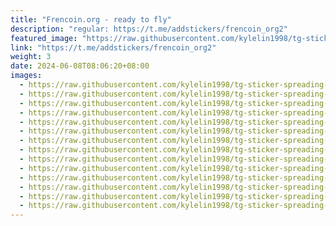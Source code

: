 ```yaml
---
title: "Frencoin.org - ready to fly"
description: "regular: https://t.me/addstickers/frencoin_org2"
featured_image: "https://raw.githubusercontent.com/kylelin1998/tg-sticker-spreading-worldwide-images/main/img/937b8e4e-93ad-442f-a195-017f2e1ffd7b.jpg"
link: "https://t.me/addstickers/frencoin_org2"
weight: 3
date: 2024-06-08T08:06:20+08:00
images:
  - https://raw.githubusercontent.com/kylelin1998/tg-sticker-spreading-worldwide-images/main/img/937b8e4e-93ad-442f-a195-017f2e1ffd7b.jpg
  - https://raw.githubusercontent.com/kylelin1998/tg-sticker-spreading-worldwide-images/main/img/983502a7-4283-45e4-b41d-a2dd52ec4ab9.jpg
  - https://raw.githubusercontent.com/kylelin1998/tg-sticker-spreading-worldwide-images/main/img/086c0e28-6f82-4a91-98fc-1ba7d5551318.jpg
  - https://raw.githubusercontent.com/kylelin1998/tg-sticker-spreading-worldwide-images/main/img/9b575a7d-e42c-496c-9be8-b8123d56c2ae.jpg
  - https://raw.githubusercontent.com/kylelin1998/tg-sticker-spreading-worldwide-images/main/img/8c420a9c-2813-4e36-8447-779fb8869b84.jpg
  - https://raw.githubusercontent.com/kylelin1998/tg-sticker-spreading-worldwide-images/main/img/501cfb75-447b-4f0c-8d04-f03331fb0fe8.jpg
  - https://raw.githubusercontent.com/kylelin1998/tg-sticker-spreading-worldwide-images/main/img/1fb1b305-32af-40aa-8490-df0a40615fdd.jpg
  - https://raw.githubusercontent.com/kylelin1998/tg-sticker-spreading-worldwide-images/main/img/7cf9e55a-1bfd-4990-8866-0adc45b79b7d.jpg
  - https://raw.githubusercontent.com/kylelin1998/tg-sticker-spreading-worldwide-images/main/img/8ee9093e-65a1-424b-9699-1153bc9e9112.jpg
  - https://raw.githubusercontent.com/kylelin1998/tg-sticker-spreading-worldwide-images/main/img/701cea77-c3f7-40c8-884b-dae17e2780ae.jpg
  - https://raw.githubusercontent.com/kylelin1998/tg-sticker-spreading-worldwide-images/main/img/dcf905f9-d85c-4814-9bc2-7efe809d6c51.jpg
  - https://raw.githubusercontent.com/kylelin1998/tg-sticker-spreading-worldwide-images/main/img/13baeb72-a509-41de-93eb-816970d63154.jpg
  - https://raw.githubusercontent.com/kylelin1998/tg-sticker-spreading-worldwide-images/main/img/26a07cc0-cd75-4f4b-881f-01eb4aa5cc43.jpg
  - https://raw.githubusercontent.com/kylelin1998/tg-sticker-spreading-worldwide-images/main/img/949d166b-6248-4c1a-833f-07eabf938929.jpg
---
```

